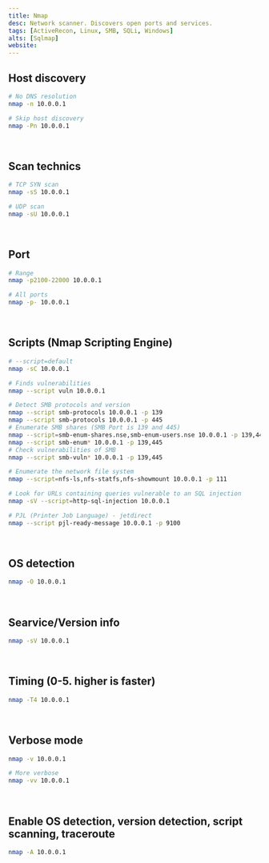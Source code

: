 ```yaml
---
title: Nmap
desc: Network scanner. Discovers open ports and services.
tags: [ActiveRecon, Linux, SMB, SQLi, Windows]
alts: [Sqlmap]
website:
---
```


## Host discovery

```sh
# No DNS resolution
nmap -n 10.0.0.1

# Skip host discovery
nmap -Pn 10.0.0.1
```

<br />

## Scan technics

```sh
# TCP SYN scan
nmap -sS 10.0.0.1

# UDP scan
nmap -sU 10.0.0.1
```

<br />

## Port

```sh
# Range
nmap -p2100-22000 10.0.0.1

# All ports
nmap -p- 10.0.0.1
```

<br />

## Scripts (Nmap Scripting Engine)

```sh
# --script=default
nmap -sC 10.0.0.1

# Finds vulnerabilities
nmap --script vuln 10.0.0.1

# Detect SMB protocols and version
nmap --script smb-protocols 10.0.0.1 -p 139
nmap --script smb-protocols 10.0.0.1 -p 445
# Enumerate SMB shares (SMB Port is 139 and 445)
nmap --script=smb-enum-shares.nse,smb-enum-users.nse 10.0.0.1 -p 139,445
nmap --script smb-enum* 10.0.0.1 -p 139,445
# Check vulnerabilities of SMB
nmap --script smb-vuln* 10.0.0.1 -p 139,445

# Enumerate the network file system
nmap --script=nfs-ls,nfs-statfs,nfs-showmount 10.0.0.1 -p 111

# Look for URLs containing queries vulnerable to an SQL injection
nmap -sV --script=http-sql-injection 10.0.0.1

# PJL (Printer Job Language) - jetdirect
nmap --script pjl-ready-message 10.0.0.1 -p 9100
```

<br />

## OS detection

```sh
nmap -O 10.0.0.1
```

<br />

## Searvice/Version info

```sh
nmap -sV 10.0.0.1
```

<br />

## Timing (0-5. higher is faster)

```sh
nmap -T4 10.0.0.1
```

<br />

## Verbose mode

```sh
nmap -v 10.0.0.1

# More verbose
nmap -vv 10.0.0.1
```

<br />

## Enable OS detection, version detection, script scanning, traceroute

```sh
nmap -A 10.0.0.1
```